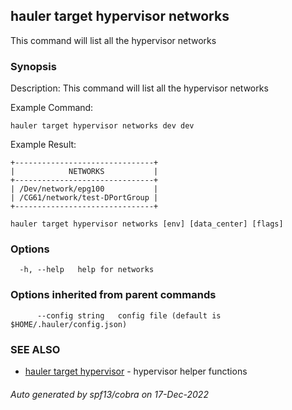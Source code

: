 ## hauler target hypervisor networks

This command will list all the hypervisor networks

### Synopsis


Description:
This command will list all the hypervisor networks

Example Command:
```
hauler target hypervisor networks dev dev
```

Example Result:

```
+-------------------------------+
|            NETWORKS           |
+-------------------------------+
| /Dev/network/epg100           |
| /CG61/network/test-DPortGroup |
+-------------------------------+
```
		

```
hauler target hypervisor networks [env] [data_center] [flags]
```

### Options

```
  -h, --help   help for networks
```

### Options inherited from parent commands

```
      --config string   config file (default is $HOME/.hauler/config.json)
```

### SEE ALSO

* [hauler target hypervisor](hauler_target_hypervisor.md)	 - hypervisor helper functions

###### Auto generated by spf13/cobra on 17-Dec-2022
